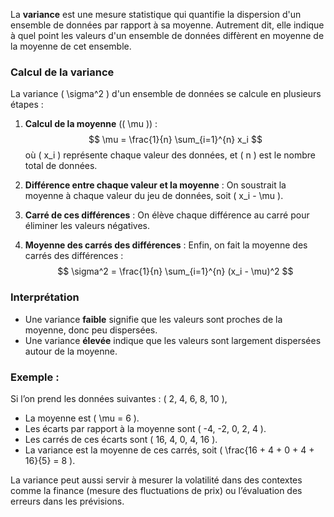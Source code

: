 La **variance** est une mesure statistique qui quantifie la dispersion d'un ensemble de données par rapport à sa moyenne. Autrement dit, elle indique à quel point les valeurs d'un ensemble de données diffèrent en moyenne de la moyenne de cet ensemble.

### Calcul de la variance
La variance \( \sigma^2 \) d'un ensemble de données se calcule en plusieurs étapes :

1. **Calcul de la moyenne** (\( \mu \)) :
   $$
   \mu = \frac{1}{n} \sum_{i=1}^{n} x_i
   $$
   où \( x_i \) représente chaque valeur des données, et \( n \) est le nombre total de données.

2. **Différence entre chaque valeur et la moyenne** :
   On soustrait la moyenne à chaque valeur du jeu de données, soit \( x_i - \mu \).

3. **Carré de ces différences** :
   On élève chaque différence au carré pour éliminer les valeurs négatives.

4. **Moyenne des carrés des différences** :
   Enfin, on fait la moyenne des carrés des différences :
   $$
   \sigma^2 = \frac{1}{n} \sum_{i=1}^{n} (x_i - \mu)^2
   $$

### Interprétation
- Une variance **faible** signifie que les valeurs sont proches de la moyenne, donc peu dispersées.
- Une variance **élevée** indique que les valeurs sont largement dispersées autour de la moyenne.

### Exemple :
Si l’on prend les données suivantes : \( 2, 4, 6, 8, 10 \),
- La moyenne est \( \mu = 6 \).
- Les écarts par rapport à la moyenne sont \( -4, -2, 0, 2, 4 \).
- Les carrés de ces écarts sont \( 16, 4, 0, 4, 16 \).
- La variance est la moyenne de ces carrés, soit \( \frac{16 + 4 + 0 + 4 + 16}{5} = 8 \).

La variance peut aussi servir à mesurer la volatilité dans des contextes comme la finance (mesure des fluctuations de prix) ou l’évaluation des erreurs dans les prévisions.